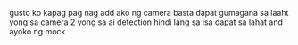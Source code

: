 gusto ko kapag pag nag add ako ng camera basta dapat gumagana sa laaht yong sa camera 2 yong sa ai detection hindi lang sa isa  dapat sa lahat and ayoko ng mock 